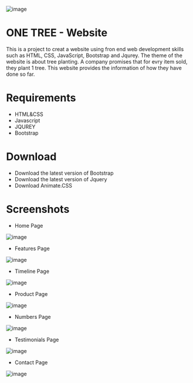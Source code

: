 ![image](https://github.com/xmChen24/one-tree/blob/master/image/One-Tree22.png)

ONE TREE - Website
=

This is a project to creat a website using fron end web development skills such as HTML, CSS, JavaScript, Bootstrap and Jqurey.
The theme of the website is about tree planting. A company promises that for evry item sold, they plant 1 tree. This website provides the information of how they have done so far.  
####

Requirements
=
* HTML&CSS
* Javascript
* JQUREY
* Bootstrap

Download
=
* Download the latest version of Bootstrap
* Download the latest version of Jquery
* Download Animate.CSS

Screenshots
=
* Home Page

![image](https://github.com/xmChen24/one-tree/blob/master/image/148183675.png)

* Features Page

![image](https://github.com/xmChen24/one-tree/blob/master/image/2.png)

* Timeline Page

![image](https://github.com/xmChen24/one-tree/blob/master/image/3.png)

* Product Page

![image](https://github.com/xmChen24/one-tree/blob/master/image/4.png)

* Numbers Page

![image](https://github.com/xmChen24/one-tree/blob/master/image/5.png)

* Testimonials Page

![image](https://github.com/xmChen24/one-tree/blob/master/image/6.png)

* Contact Page

![image](https://github.com/xmChen24/one-tree/blob/master/image/11.png)






